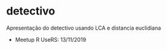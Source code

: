 # detectivo
Apresentação do detectivo usando LCA e distancia euclidiana

* Meetup R UseRS: 13/11/2019